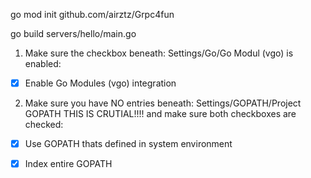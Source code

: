 go mod init github.com/airztz/Grpc4fun

go build servers/hello/main.go

1. Make sure the checkbox 
beneath: Settings/Go/Go Modul (vgo) is enabled:
- [X] Enable Go Modules (vgo) integration 

 
2. Make sure you have NO entries 
beneath: Settings/GOPATH/Project GOPATH THIS IS CRUTIAL!!!! 
and make sure both checkboxes are checked: 

- [X] Use GOPATH thats defined in system environment 
- [X] Index entire GOPATH

